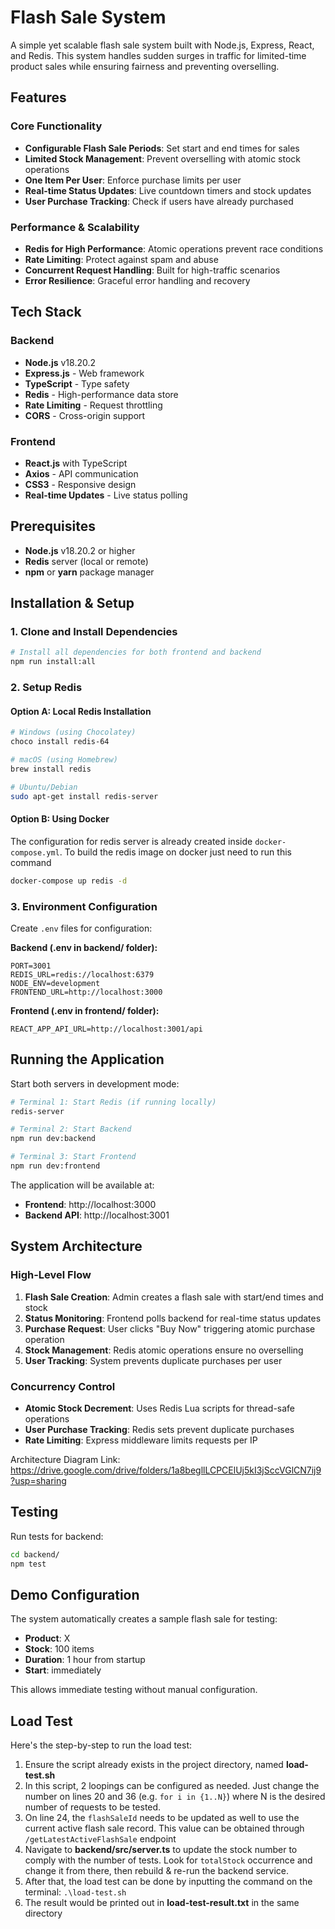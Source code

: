 # Flash Sale System

A simple yet scalable flash sale system built with Node.js, Express, React, and Redis. This system handles sudden surges in traffic for limited-time product sales while ensuring fairness and preventing overselling.

## Features

### Core Functionality
- **Configurable Flash Sale Periods**: Set start and end times for sales
- **Limited Stock Management**: Prevent overselling with atomic stock operations
- **One Item Per User**: Enforce purchase limits per user
- **Real-time Status Updates**: Live countdown timers and stock updates
- **User Purchase Tracking**: Check if users have already purchased

### Performance & Scalability
- **Redis for High Performance**: Atomic operations prevent race conditions
- **Rate Limiting**: Protect against spam and abuse
- **Concurrent Request Handling**: Built for high-traffic scenarios
- **Error Resilience**: Graceful error handling and recovery

## Tech Stack

### Backend
- **Node.js** v18.20.2
- **Express.js** - Web framework
- **TypeScript** - Type safety
- **Redis** - High-performance data store
- **Rate Limiting** - Request throttling
- **CORS** - Cross-origin support

### Frontend
- **React.js** with TypeScript
- **Axios** - API communication
- **CSS3** - Responsive design
- **Real-time Updates** - Live status polling

## Prerequisites

- **Node.js** v18.20.2 or higher
- **Redis** server (local or remote)
- **npm** or **yarn** package manager

## Installation & Setup

### 1. Clone and Install Dependencies

```bash
# Install all dependencies for both frontend and backend
npm run install:all
```

### 2. Setup Redis

#### Option A: Local Redis Installation
```bash
# Windows (using Chocolatey)
choco install redis-64

# macOS (using Homebrew)
brew install redis

# Ubuntu/Debian
sudo apt-get install redis-server
```

#### Option B: Using Docker
The configuration for redis server is already created inside ```docker-compose.yml```.
To build the redis image on docker just need to run this command
```bash
docker-compose up redis -d
```

### 3. Environment Configuration

Create `.env` files for configuration:

**Backend (.env in backend/ folder):**
```env
PORT=3001
REDIS_URL=redis://localhost:6379
NODE_ENV=development
FRONTEND_URL=http://localhost:3000
```

**Frontend (.env in frontend/ folder):**
```env
REACT_APP_API_URL=http://localhost:3001/api
```

## Running the Application

Start both servers in development mode:

```bash
# Terminal 1: Start Redis (if running locally)
redis-server

# Terminal 2: Start Backend
npm run dev:backend

# Terminal 3: Start Frontend
npm run dev:frontend
```

The application will be available at:
- **Frontend**: http://localhost:3000
- **Backend API**: http://localhost:3001

## System Architecture

### High-Level Flow

1. **Flash Sale Creation**: Admin creates a flash sale with start/end times and stock
2. **Status Monitoring**: Frontend polls backend for real-time status updates
3. **Purchase Request**: User clicks "Buy Now" triggering atomic purchase operation
4. **Stock Management**: Redis atomic operations ensure no overselling
5. **User Tracking**: System prevents duplicate purchases per user

### Concurrency Control

- **Atomic Stock Decrement**: Uses Redis Lua scripts for thread-safe operations
- **User Purchase Tracking**: Redis sets prevent duplicate purchases
- **Rate Limiting**: Express middleware limits requests per IP

Architecture Diagram Link: https://drive.google.com/drive/folders/1a8begllLCPCElUj5kI3jSccVGlCN7ij9?usp=sharing

## Testing

Run tests for backend:
```bash
cd backend/
npm test
```

## Demo Configuration

The system automatically creates a sample flash sale for testing:
- **Product**: X
- **Stock**: 100 items
- **Duration**: 1 hour from startup
- **Start**: immediately

This allows immediate testing without manual configuration.

## Load Test
Here's the step-by-step to run the load test:
1. Ensure the script already exists in the project directory, named **load-test.sh**
2. In this script, 2 loopings can be configured as needed. Just change the number on lines 20 and 36 (e.g. ```for i in {1..N}```) where N is the desired number of requests to be tested.
3. On line 24, the ```flashSaleId``` needs to be updated as well to use the current active flash sale record. This value can be obtained through ```/getLatestActiveFlashSale``` endpoint
4. Navigate to **backend/src/server.ts** to update the stock number to comply with the number of tests. Look for ```totalStock``` occurrence and change it from there, then rebuild & re-run the backend service.
5. After that, the load test can be done by inputting the command on the terminal: ```.\load-test.sh```
6. The result would be printed out in **load-test-result.txt** in the same directory

